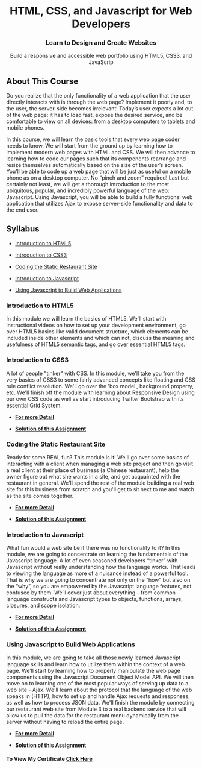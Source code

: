 <h1 align="center">HTML, CSS, and Javascript for Web Developers</h1>
<h3 align="center">Learn to Design and Create Websites</h3>
<p align="center">
  Build a responsive and accessible web portfolio using HTML5, CSS3, and JavaScrip
</p>

## About This Course

Do you realize that the only functionality of a web application that the user directly interacts with is through the web page? Implement it poorly and, to the user, the server-side becomes irrelevant! Today’s user expects a lot out of the web page: it has to load fast, expose the desired service, and be comfortable to view on all devices: from a desktop computers to tablets and mobile phones.

In this course, we will learn the basic tools that every web page coder needs to know. We will start from the ground up by learning how to implement modern web pages with HTML and CSS. We will then advance to learning how to code our pages such that its components rearrange and resize themselves automatically based on the size of the user’s screen. You’ll be able to code up a web page that will be just as useful on a mobile phone as on a desktop computer. No “pinch and zoom” required! Last but certainly not least, we will get a thorough introduction to the most ubiquitous, popular, and incredibly powerful language of the web: Javascript. Using Javascript, you will be able to build a fully functional web application that utilizes Ajax to expose server-side functionality and data to the end user.

## Syllabus

- [Introduction to HTML5](#introduction-to-html5)

- [Introduction to CSS3](#introduction-to-css3)

- [Coding the Static Restaurant Site](#coding-the-static-restaurant-site)

- [Introduction to Javascript](#introduction-to-javascript)

- [Using Javascript to Build Web Applications](#using-javascript-to-build-web-applications)

### Introduction to HTML5

In this module we will learn the basics of HTML5. We'll start with instructional videos on how to set up your development environment, go over HTML5 basics like valid document structure, which elements can be included inside other elements and which can not, discuss the meaning and usefulness of HTML5 semantic tags, and go over essential HTML5 tags.

### Introduction to CSS3

A lot of people "tinker" with CSS. In this module, we'll take you from the very basics of CSS3 to some fairly advanced concepts like floating and CSS rule conflict resolution. We'll go over the 'box model', background property, etc. We'll finish off the module with learning about Responsive Design using our own CSS code as well as start introducing Twitter Bootstrap with its essential Grid System.

- **[For more Detail](https://github.com/LasyCoder/HTMl-CSS-Javascript-for-web-developers/module2)**

- **[Solution of this Assignment ](https://lasycoder.github.io/HTMl-CSS-Javascript-for-web-developers/module2/)**

### Coding the Static Restaurant Site

Ready for some REAL fun? This module is it! We'll go over some basics of interacting with a client when managing a web site project and then go visit a real client at their place of business (a Chinese restaurant), help the owner figure out what she wants in a site, and get acquainted with the restaurant in general. We'll spend the rest of the module building a real web site for this business from scratch and you'll get to sit next to me and watch as the site comes together.

- **[For more Detail](https://github.com/LasyCoder/HTMl-CSS-Javascript-for-web-developers/module3)**

- **[Solution of this Assignment ](https://lasycoder.github.io/HTMl-CSS-Javascript-for-web-developers/module3/)**

### Introduction to Javascript

What fun would a web site be if there was no functionality to it? In this module, we are going to concentrate on learning the fundamentals of the Javascript language. A lot of even seasoned developers “tinker” with Javascript without really understanding how the language works. That leads to viewing the language as more of a nuisance instead of a powerful tool. That is why we are going to concentrate not only on the “how” but also on the “why”, so you are empowered by the Javascript language features, not confused by them. We’ll cover just about everything - from common language constructs and Javascript types to objects, functions, arrays, closures, and scope isolation.

- **[For more Detail](https://github.com/LasyCoder/HTMl-CSS-Javascript-for-web-developers/module4)**

- **[Solution of this Assignment ](https://lasycoder.github.io/HTMl-CSS-Javascript-for-web-developers/module4/)**

### Using Javascript to Build Web Applications

In this module, we are going to take all those newly learned Javascript language skills and learn how to utilize them within the context of a web page. We’ll start by learning how to properly manipulate the web page components using the Javascript Document Object Model API. We will then move on to learning one of the most popular ways of serving up data to a web site - Ajax. We'll learn about the protocol that the language of the web speaks in (HTTP), how to set up and handle Ajax requests and responses, as well as how to process JSON data. We'll finish the module by connecting our restaurant web site from Module 3 to a real backend service that will allow us to pull the data for the restaurant menu dynamically from the server without having to reload the entire page.

- **[For more Detail](https://github.com/LasyCoder/HTMl-CSS-Javascript-for-web-developers/module5)**

- **[Solution of this Assignment ](https://lasycoder.github.io/HTMl-CSS-Javascript-for-web-developers/module5/)**


#### To View My Certificate [Click Here](https://coursera.org/share/d825f15f819a0984b468dff374255174)